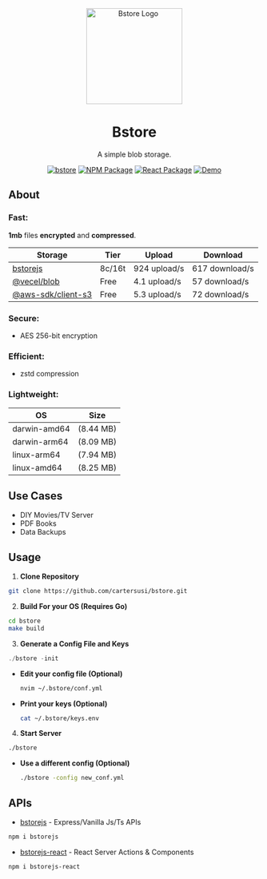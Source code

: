 <div align="center">
  <img width="192px" height="auto" src="support/favicon.ico" alt="Bstore Logo">
  <h1>Bstore</h1>
  <p>A simple blob storage.</p>
</div>

<div align="center">

  [![bstore](https://img.shields.io/badge/go-bstore-00ADD8?style=flat-square&logo=go)](https://github.com/cartersusi/bstore)
  [![NPM Package](https://img.shields.io/badge/npm-bstorejs-red?style=flat-square&logo=npm)](https://www.npmjs.com/package/bstorejs)
  [![React Package](https://img.shields.io/badge/react-bstorejs--react-61DAFB?style=flat-square&logo=react)](https://www.npmjs.com/package/bstorejs-react)
  [![Demo](https://img.shields.io/badge/demo-bstorejs--demo-brightgreen?style=flat-square)](https://github.com/cartersusi/bstore-demo)

</div>

## About 
### **Fast**: 
**1mb** files **encrypted** and **compressed**.

|Storage|Tier|Upload|Download|
|-|-|-|-|
[bstorejs](https://www.npmjs.com/package/bstorejs) | 8c/16t | 924 upload/s | 617 download/s|
[@vecel/blob](https://www.npmjs.com/package/@vercel/blob)| Free | 4.1 upload/s | 57 download/s |
[@aws-sdk/client-s3](https://www.npmjs.com/package/@aws-sdk/client-s3)| Free | 5.3 upload/s | 72 download/s |

### **Secure**: 
  * AES 256-bit encryption

### **Efficient**: 
  * zstd compression

### Lightweight:
|OS|Size|
|-|-|
|darwin-amd64|(8.44 MB)|
|darwin-arm64|(8.09 MB)|
|linux-arm64|(7.94 MB)|
|linux-amd64|(8.25 MB)|

## Use Cases
* DIY Movies/TV Server
* PDF Books
* Data Backups

## Usage

1. **Clone Repository**
```sh
git clone https://github.com/cartersusi/bstore.git
```

2. **Build For your OS (Requires Go)**
```sh
cd bstore
make build
```

3. **Generate a Config File and Keys**
```go
./bstore -init
```

- **Edit your config file (Optional)**
  ```sh
  nvim ~/.bstore/conf.yml
  ```

- **Print your keys (Optional)**
  ```sh
  cat ~/.bstore/keys.env
  ```

4. **Start Server**
```sh
./bstore
```

- **Use a different config (Optional)**
  ```sh
  ./bstore -config new_conf.yml
  ```

## APIs
- [bstorejs](https://github.com/cartersusi/bstorejs.git) - Express/Vanilla Js/Ts APIs
```sh
npm i bstorejs
```
- [bstorejs-react](https://github.com/cartersusi/bstorejs-react.git) - React Server Actions & Components
```sh
npm i bstorejs-react
```
<!-- 
# `bstore` npm package

## Upload a File
```ts
import { put, PutBstoreResponse } from 'bstore';

// upload a public file
const res: PutBstoreResponse = await put(file, file_path, 'public');
//upload a private file
const res: PutBstoreResponse = await put(file, file_path, 'private');
```

## Download a File
```ts
import {get, GetBstoreResponse} from 'bstore';

// download a public file
const res: GetBstoreResponse = await get("/images/image.png", 'public');
//download a private file
const res: GetBstoreResponse = await get("/books/book.pdf", 'private');
```

## Delete a File
```ts
import {del, DeleteBstoreResponse} from 'bstore';

// delete a file
const res: DeleteBstoreResponse = await del("/books/book.pdf", 'public');
// delete a directory
const res: DeleteBstoreResponse = await del("/images/hentai/*", 'private');
```

-->
